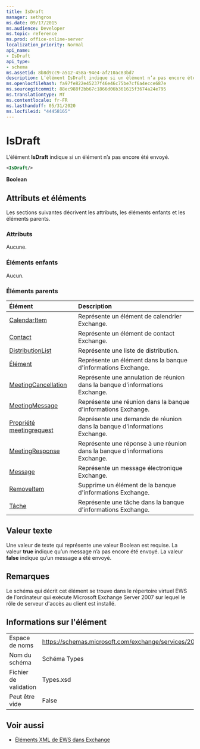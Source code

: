 ```yaml
---
title: IsDraft
manager: sethgros
ms.date: 09/17/2015
ms.audience: Developer
ms.topic: reference
ms.prod: office-online-server
localization_priority: Normal
api_name:
- IsDraft
api_type:
- schema
ms.assetid: 8b8d9cc9-a512-458a-94e4-af210ac83bd7
description: L’élément IsDraft indique si un élément n’a pas encore été envoyé.
ms.openlocfilehash: fa97fe822e45237f46e46c75be7cf6a4ecce687e
ms.sourcegitcommit: 88ec988f2bb67c1866d06b361615f3674a24e795
ms.translationtype: MT
ms.contentlocale: fr-FR
ms.lasthandoff: 05/31/2020
ms.locfileid: "44458165"
---
```

# <a name="isdraft"></a>IsDraft

L’élément **IsDraft** indique si un élément n’a pas encore été envoyé. 
  
```xml
<IsDraft/>
```

 **Boolean**
## <a name="attributes-and-elements"></a>Attributs et éléments

Les sections suivantes décrivent les attributs, les éléments enfants et les éléments parents.
  
### <a name="attributes"></a>Attributs

Aucune.
  
### <a name="child-elements"></a>Éléments enfants

Aucun.
  
### <a name="parent-elements"></a>Éléments parents

|**Élément**|**Description**|
|:-----|:-----|
|[CalendarItem](calendaritem.md) <br/> |Représente un élément de calendrier Exchange.  <br/> |
|[Contact](contact.md) <br/> |Représente un élément de contact Exchange.  <br/> |
|[DistributionList](distributionlist.md) <br/> |Représente une liste de distribution.  <br/> |
|[Élément](item.md) <br/> |Représente un élément dans la banque d'informations Exchange.  <br/> |
|[MeetingCancellation](meetingcancellation.md) <br/> |Représente une annulation de réunion dans la banque d'informations Exchange.  <br/> |
|[MeetingMessage](meetingmessage.md) <br/> |Représente une réunion dans la banque d'informations Exchange.  <br/> |
|[Propriété meetingrequest](meetingrequest.md) <br/> |Représente une demande de réunion dans la banque d'informations Exchange.  <br/> |
|[MeetingResponse](meetingresponse.md) <br/> |Représente une réponse à une réunion dans la banque d'informations Exchange.  <br/> |
|[Message](message-ex15websvcsotherref.md) <br/> |Représente un message électronique Exchange.  <br/> |
|[RemoveItem](removeitem.md) <br/> |Supprime un élément de la banque d'informations Exchange.  <br/> |
|[Tâche](task.md) <br/> |Représente une tâche dans la banque d'informations Exchange.  <br/> |
   
## <a name="text-value"></a>Valeur texte

Une valeur de texte qui représente une valeur Boolean est requise. La valeur **true** indique qu’un message n’a pas encore été envoyé. La valeur **false** indique qu’un message a été envoyé. 
  
## <a name="remarks"></a>Remarques

Le schéma qui décrit cet élément se trouve dans le répertoire virtuel EWS de l'ordinateur qui exécute Microsoft Exchange Server 2007 sur lequel le rôle de serveur d'accès au client est installé.
  
## <a name="element-information"></a>Informations sur l'élément

|||
|:-----|:-----|
|Espace de noms  <br/> |https://schemas.microsoft.com/exchange/services/2006/types  <br/> |
|Nom du schéma  <br/> |Schéma Types  <br/> |
|Fichier de validation  <br/> |Types.xsd  <br/> |
|Peut être vide  <br/> |False  <br/> |
   
## <a name="see-also"></a>Voir aussi



- [Éléments XML de EWS dans Exchange](ews-xml-elements-in-exchange.md)

